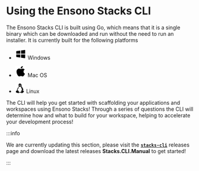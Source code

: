 # Using the Ensono Stacks CLI

The Ensono Stacks CLI is built using Go, which means that it is a single binary which can be downloaded and run without the need to run an installer. It is currently built for the following platforms

- ![windows](./images/icons/windows.png) Windows

- ![apple](./images/icons/apple.png) Mac OS

- ![linux](./images/icons/linux.png) Linux

The CLI will help you get started with scaffolding your applications and workspaces using Ensono Stacks! Through a series of questions the CLI will determine how and what to build for your workspace, helping to accelerate your development process!

:::info

We are currently updating this section, please visit the **[`stacks-cli`](https://github.com/Ensono/stacks-cli/releases)** releases page and download the latest releases **Stacks.CLI.Manual** to get started!

:::
